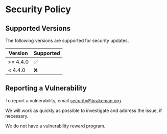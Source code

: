 # Security Policy

## Supported Versions

The following versions are supported for security updates.

| Version | Supported          |
| ------- | ------------------ |
| >= 4.4.0 | :white_check_mark:|
| < 4.4.0 | :x:                |

## Reporting a Vulnerability

To report a vulnerability, email security@brakeman.org.

We will work as quickly as possible to investigate and address the issue, if necessary.

We do not have a vulnerability reward program.
